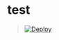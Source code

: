 ﻿# test

> [![Deploy](https://www.herokucdn.com/deploy/button.png)](https://dashboard.heroku.com/new?template=https://github.com/qpppq/dj)
